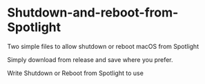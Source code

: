 # Shutdown-and-reboot-from-Spotlight
Two simple files to allow shutdown or reboot macOS from Spotlight

Simply download from release and save where you prefer.

Write Shutdown or Reboot from Spotlight to use
